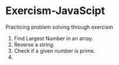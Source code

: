 # Exercism-JavaScipt

Practicing problem solving through exercism

1. Find Largest Number in an array.
2. Reverse a string.
3. Check if a given number is prime.
4. 
